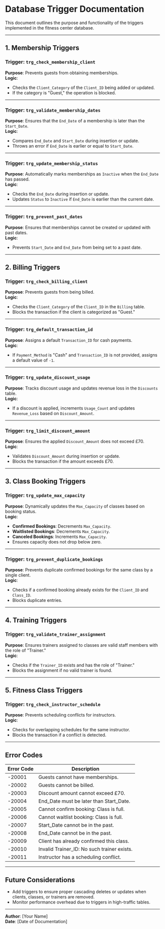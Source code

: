 # Database Trigger Documentation

This document outlines the purpose and functionality of the triggers implemented in the fitness center database.

---

## **1. Membership Triggers**

### **Trigger: `trg_check_membership_client`**
**Purpose**: Prevents guests from obtaining memberships.  
**Logic**:
- Checks the `Client_Category` of the `Client_ID` being added or updated.
- If the category is "Guest," the operation is blocked.

---

### **Trigger: `trg_validate_membership_dates`**
**Purpose**: Ensures that the `End_Date` of a membership is later than the `Start_Date`.  
**Logic**:
- Compares `End_Date` and `Start_Date` during insertion or update.
- Throws an error if `End_Date` is earlier or equal to `Start_Date`.

---

### **Trigger: `trg_update_membership_status`**
**Purpose**: Automatically marks memberships as `Inactive` when the `End_Date` has passed.  
**Logic**:
- Checks the `End_Date` during insertion or update.
- Updates `Status` to `Inactive` if `End_Date` is earlier than the current date.

---

### **Trigger: `trg_prevent_past_dates`**
**Purpose**: Ensures that memberships cannot be created or updated with past dates.  
**Logic**:
- Prevents `Start_Date` and `End_Date` from being set to a past date.

---

## **2. Billing Triggers**

### **Trigger: `trg_check_billing_client`**
**Purpose**: Prevents guests from being billed.  
**Logic**:
- Checks the `Client_Category` of the `Client_ID` in the `Billing` table.
- Blocks the transaction if the client is categorized as "Guest."

---

### **Trigger: `trg_default_transaction_id`**
**Purpose**: Assigns a default `Transaction_ID` for cash payments.  
**Logic**:
- If `Payment_Method` is "Cash" and `Transaction_ID` is not provided, assigns a default value of `-1`.

---

### **Trigger: `trg_update_discount_usage`**
**Purpose**: Tracks discount usage and updates revenue loss in the `Discounts` table.  
**Logic**:
- If a discount is applied, increments `Usage_Count` and updates `Revenue_Loss` based on `Discount_Amount`.

---

### **Trigger: `trg_limit_discount_amount`**
**Purpose**: Ensures the applied `Discount_Amount` does not exceed £70.  
**Logic**:
- Validates `Discount_Amount` during insertion or update.
- Blocks the transaction if the amount exceeds £70.

---

## **3. Class Booking Triggers**

### **Trigger: `trg_update_max_capacity`**
**Purpose**: Dynamically updates the `Max_Capacity` of classes based on booking status.  
**Logic**:
- **Confirmed Bookings**: Decrements `Max_Capacity`.
- **Waitlisted Bookings**: Decrements `Max_Capacity`.
- **Canceled Bookings**: Increments `Max_Capacity`.
- Ensures capacity does not drop below zero.

---

### **Trigger: `trg_prevent_duplicate_bookings`**
**Purpose**: Prevents duplicate confirmed bookings for the same class by a single client.  
**Logic**:
- Checks if a confirmed booking already exists for the `Client_ID` and `Class_ID`.
- Blocks duplicate entries.

---

## **4. Training Triggers**

### **Trigger: `trg_validate_trainer_assignment`**
**Purpose**: Ensures trainers assigned to classes are valid staff members with the role of "Trainer."  
**Logic**:
- Checks if the `Trainer_ID` exists and has the role of "Trainer."
- Blocks the assignment if no valid trainer is found.

---

## **5. Fitness Class Triggers**

### **Trigger: `trg_check_instructor_schedule`**
**Purpose**: Prevents scheduling conflicts for instructors.  
**Logic**:
- Checks for overlapping schedules for the same instructor.
- Blocks the transaction if a conflict is detected.

---

## **Error Codes**

| Error Code | Description                                               |
|------------|-----------------------------------------------------------|
| -20001     | Guests cannot have memberships.                           |
| -20002     | Guests cannot be billed.                                  |
| -20003     | Discount amount cannot exceed £70.                        |
| -20004     | End_Date must be later than Start_Date.                   |
| -20005     | Cannot confirm booking: Class is full.                    |
| -20006     | Cannot waitlist booking: Class is full.                   |
| -20007     | Start_Date cannot be in the past.                         |
| -20008     | End_Date cannot be in the past.                           |
| -20009     | Client has already confirmed this class.                  |
| -20010     | Invalid Trainer_ID: No such trainer exists.               |
| -20011     | Instructor has a scheduling conflict.                     |

---

## **Future Considerations**
- Add triggers to ensure proper cascading deletes or updates when clients, classes, or trainers are removed.
- Monitor performance overhead due to triggers in high-traffic tables.

---

**Author**: [Your Name]  
**Date**: [Date of Documentation]
